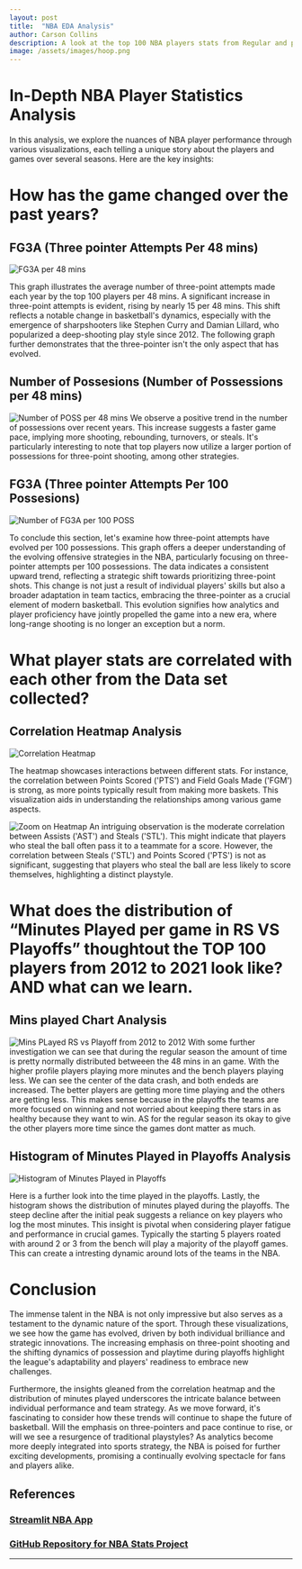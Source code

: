 ```yaml
---
layout: post
title:  "NBA EDA Analysis"
author: Carson Collins
description: A look at the top 100 NBA players stats from Regular and post season over the last 10 years
image: /assets/images/hoop.png
---
```

# In-Depth NBA Player Statistics Analysis

In this analysis, we explore the nuances of NBA player performance through various visualizations, each telling a unique story about the players and games over several seasons. Here are the key insights:

# How has the game changed over the past years?
## FG3A (Three pointer Attempts Per 48 mins)
![FG3A per 48 mins](/assets/images/FG3A_48.png)

This graph illustrates the average number of three-point attempts made each year by the top 100 players per 48 mins. A significant increase in three-point attempts is evident, rising by nearly 15 per 48 mins. This shift reflects a notable change in basketball's dynamics, especially with the emergence of sharpshooters like Stephen Curry and Damian Lillard, who popularized a deep-shooting play style since 2012. The following graph further demonstrates that the three-pointer isn't the only aspect that has evolved.


## Number of Possesions (Number of Possessions per 48 mins)
![Number of POSS per 48 mins](/assets/images/POSS_48.png)
We observe a positive trend in the number of possessions over recent years. This increase suggests a faster game pace, implying more shooting, rebounding, turnovers, or steals. It's particularly interesting to note that top players now utilize a larger portion of possessions for three-point shooting, among other strategies.


## FG3A (Three pointer Attempts Per 100 Possesions)
![Number of FG3A per 100 POSS](/assets/images/FG3A_100.png)

To conclude this section, let's examine how three-point attempts have evolved per 100 possessions. This graph offers a deeper understanding of the evolving offensive strategies in the NBA, particularly focusing on three-pointer attempts per 100 possessions. The data indicates a consistent upward trend, reflecting a strategic shift towards prioritizing three-point shots. This change is not just a result of individual players' skills but also a broader adaptation in team tactics, embracing the three-pointer as a crucial element of modern basketball. This evolution signifies how analytics and player proficiency have jointly propelled the game into a new era, where long-range shooting is no longer an exception but a norm.

# What player stats are correlated with each other from the Data set collected? 
## Correlation Heatmap Analysis

![Correlation Heatmap](/assets/images/heatmap.png)


The heatmap showcases interactions between different stats. For instance, the correlation between Points Scored ('PTS') and Field Goals Made ('FGM') is strong, as more points typically result from making more baskets. This visualization aids in understanding the relationships among various game aspects. 

![Zoom on Heatmap](/assets/images/newplot.png)
An intriguing observation is the moderate correlation between Assists ('AST') and Steals ('STL'). This might indicate that players who steal the ball often pass it to a teammate for a score. However, the correlation between Steals ('STL') and Points Scored ('PTS') is not as significant, suggesting that players who steal the ball are less likely to score themselves, highlighting a distinct playstyle.

# What does the distribution of “Minutes Played per game in RS VS Playoffs” thoughtout the TOP 100 players from 2012 to 2021 look like? AND what can we learn.
## Mins played Chart Analysis
![Mins PLayed RS vs Playoff from 2012 to 2012](/assets/images/Playoffsvsreg.png)
With some further investigation we can see that during the regular season the amount of time is pretty normally distributed betweeen the 48 mins in an game. With the higher profile players playing more minutes and the bench players playing less. We can see the center of the data crash, and both endeds are increased. The better players are getting more time playing and the others are getting less. This makes sense because in the playoffs the teams are more focused on winning and not worried about keeping there stars in as healthy because they want to win. AS for the regular season its okay to give the other players more time since the games dont matter as much. 

## Histogram of Minutes Played in Playoffs Analysis
![Histogram of Minutes Played in Playoffs](/assets/images/Minsplayedgraph.png)

Here is a further look into the time played in the playoffs. 
Lastly, the histogram  shows the distribution of minutes played during the playoffs. The steep decline after the initial peak suggests a reliance on key players who log the most minutes. This insight is pivotal when considering player fatigue and performance in crucial games. Typically the starting 5 players roated with around 2 or 3 from the bench will play a majority of the playoff games. 
This can create a intresting dynamic around lots of the teams in the NBA. 

# Conclusion
The immense talent in the NBA is not only impressive but also serves as a testament to the dynamic nature of the sport. Through these visualizations, we see how the game has evolved, driven by both individual brilliance and strategic innovations. The increasing emphasis on three-point shooting and the shifting dynamics of possession and playtime during playoffs highlight the league's adaptability and players' readiness to embrace new challenges.

Furthermore, the insights gleaned from the correlation heatmap and the distribution of minutes played underscores the intricate balance between individual performance and team strategy. As we move forward, it's fascinating to consider how these trends will continue to shape the future of basketball. Will the emphasis on three-pointers and pace continue to rise, or will we see a resurgence of traditional playstyles? As analytics become more deeply integrated into sports strategy, the NBA is poised for further exciting developments, promising a continually evolving spectacle for fans and players alike.

## References
### [Streamlit NBA App](https://nba-app-26cfxmvx5jaadc6rumhqcm.streamlit.app/)


### [GitHub Repository for NBA Stats Project](https://github.com/collinscd23/NBA-Stats-Project)
---

